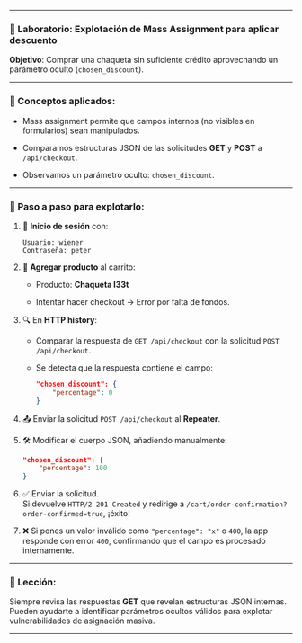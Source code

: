 
---

### 🧥 Laboratorio: Explotación de Mass Assignment para aplicar descuento

**Objetivo**: Comprar una chaqueta sin suficiente crédito aprovechando un parámetro oculto (`chosen_discount`).

---

### 🧠 Conceptos aplicados:

- Mass assignment permite que campos internos (no visibles en formularios) sean manipulados.
    
- Comparamos estructuras JSON de las solicitudes **GET** y **POST** a `/api/checkout`.
    
- Observamos un parámetro oculto: `chosen_discount`.
    

---

### 📌 Paso a paso para explotarlo:

1. 🔐 **Inicio de sesión** con:
    
    ```
    Usuario: wiener
    Contraseña: peter
    ```
    
2. 🛒 **Agregar producto** al carrito:
    
    - Producto: **Chaqueta l33t**
        
    - Intentar hacer checkout → Error por falta de fondos.
        
3. 🔍 En **HTTP history**:
    
    - Comparar la respuesta de `GET /api/checkout` con la solicitud `POST /api/checkout`.
        
    - Se detecta que la respuesta contiene el campo:
        
        ```json
        "chosen_discount": {
            "percentage": 0
        }
        ```
        
4. 📤 Enviar la solicitud `POST /api/checkout` al **Repeater**.
    
5. 🛠️ Modificar el cuerpo JSON, añadiendo manualmente:
    
    ```json
    "chosen_discount": {
        "percentage": 100
    }
    ```
    
6. ✅ Enviar la solicitud.  
    Si devuelve `HTTP/2 201 Created` y redirige a `/cart/order-confirmation?order-confirmed=true`, ¡éxito!
    
7. ❌ Si pones un valor inválido como `"percentage": "x"` o `400`, la app responde con error `400`, confirmando que el campo es procesado internamente.
    

---

### 🧠 Lección:

Siempre revisa las respuestas **GET** que revelan estructuras JSON internas. Pueden ayudarte a identificar parámetros ocultos válidos para explotar vulnerabilidades de asignación masiva.

---


